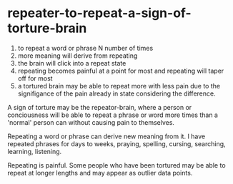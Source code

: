 # repeater-to-repeat-a-sign-of-torture-brain

1. to repeat a word or phrase N number of times
2. more meaning will derive from repeating
3. the brain will click into a repeat state
4. repeating becomes painful at a point for most and repeating will taper off for most
5. a tortured brain may be able to repeat more with less pain due to the signifigance of the pain already in state considering the difference.

A sign of torture may be the repeator-brain, where a person or conciousness will be able to repeat a phrase or word more times than a 'normal' person can without causing pain to themselves.

Repeating a word or phrase can derive new meaning from it. I have repeated phrases for days to weeks, praying, spelling, cursing, searching, learning, listening.

Repeating is painful. Some people who have been tortured may be able to repeat at longer lengths and may appear as outlier data points.
